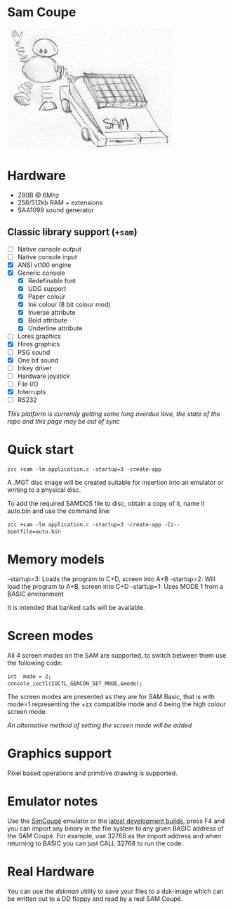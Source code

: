 # Sam Coupe

![](images/platform/sam.jpg)

# Hardware

* Z80B @ 6Mhz
* 256/512kb RAM + extensions
* SAA1099 sound generator


## Classic library support (`+sam`)

* [ ] Native console output
* [ ] Native console input
* [x] ANSI vt100 engine
* [x] Generic console
    * [x] Redefinable font
    * [x] UDG support
    * [x] Paper colour
    * [x] Ink colour (8 bit colour mod)
    * [x] Inverse attribute
    * [x] Bold attribute
    * [x] Underline attribute
* [ ] Lores graphics
* [x] Hires graphics
* [ ] PSG sound
* [x] One bit sound
* [ ] Inkey driver
* [ ] Hardware joystick
* [ ] File I/O
* [x] Interrupts
* [ ] RS232

_This platform is currently getting some long overdue love, the state of the repo and this page may be out of sync_


# Quick start

    zcc +sam -lm application.c -startup=3 -create-app

A .MGT disc image will be created suitable for insertion into an emulator
or writing to a physical disc.

To add the required SAMDOS file to disc, obtain a copy of it, name
it auto.bin and use the command line:

    zcc +sam -lm application.c -startup=3 -create-app -Cz--bootfile=auto.bin

# Memory models

-startup=3: Loads the program to C+D, screen into A+B
-startup=2: Will load the program to A+B, screen into C+D
-startup=1: Uses MODE 1 from a BASIC environment

It is intended that banked calls will be available.

# Screen modes

All 4 screen modes on the SAM are supported, to switch between them
use the following code:

    int  mode = 2;
    console_ioctl(IOCTL_GENCON_SET_MODE,&mode);

The screen modes are presented as they are for SAM Basic, that is
with mode=1 representing the +zx compatible mode and 4 being the
high colour screen mode.

_An alternative method of setting the screen mode will be added_

# Graphics support

Pixel based operations and primitive drawing is supported.

# Emulator notes

Use the [SimCoupé](http://www.simcoupe.org/) emulator or the [latest development builds](https://github.com/simonowen/simcoupe), press F4 and you can import any binary in the file system to any given BASIC address of the SAM Coupé.  For example, use 32768 as the import address and when returning to BASIC you can just CALL 32768 to run the code.


# Real Hardware

You can use the *dskman* utility to save your files to a dsk-image which can be written out to a DD floppy and read by a real SAM Coupé.  

